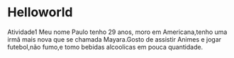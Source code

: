 # Helloworld
Atividade1
Meu nome Paulo tenho 29 anos, moro em Americana,tenho uma irmã mais nova que se chamada Mayara.Gosto de assistir Animes e jogar futebol,não fumo,e tomo bebidas alcoolicas em pouca quantidade.
